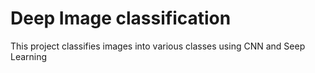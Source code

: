 # Deep Image classification
This project classifies images into various classes using CNN and Seep Learning
